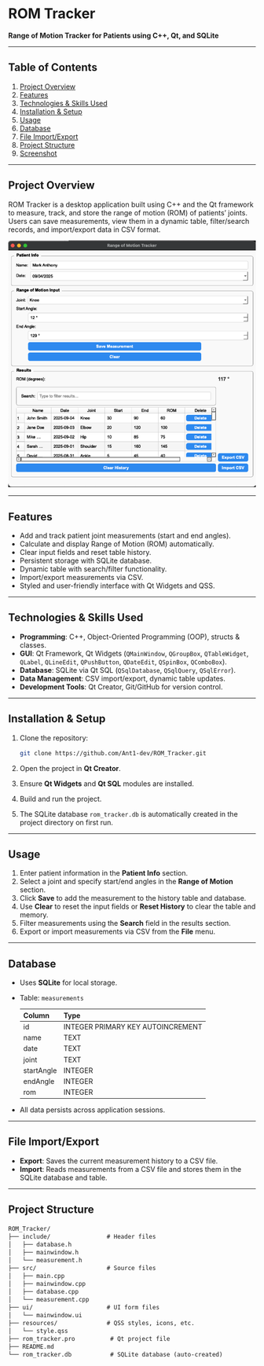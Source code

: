 # ROM Tracker

**Range of Motion Tracker for Patients using C++, Qt, and SQLite**

---

## Table of Contents

1. [Project Overview](#project-overview)
2. [Features](#features)
3. [Technologies & Skills Used](#technologies--skills-used)
4. [Installation & Setup](#installation--setup)
5. [Usage](#usage)
6. [Database](#database)
7. [File Import/Export](#file-importexport)
8. [Project Structure](#project-structure)
9. [Screenshot](#screenshot)

---

## Project Overview

ROM Tracker is a desktop application built using C++ and the Qt framework to measure, track, and store the range of motion (ROM) of patients’ joints. Users can save measurements, view them in a dynamic table, filter/search records, and import/export data in CSV format.

![ROM Tracker Screenshot](resources/ROM_Demo.png)

---

## Features

* Add and track patient joint measurements (start and end angles).
* Calculate and display Range of Motion (ROM) automatically.
* Clear input fields and reset table history.
* Persistent storage with SQLite database.
* Dynamic table with search/filter functionality.
* Import/export measurements via CSV.
* Styled and user-friendly interface with Qt Widgets and QSS.

---

## Technologies & Skills Used

* **Programming**: C++, Object-Oriented Programming (OOP), structs & classes.
* **GUI**: Qt Framework, Qt Widgets (`QMainWindow`, `QGroupBox`, `QTableWidget`, `QLabel`, `QLineEdit`, `QPushButton`, `QDateEdit`, `QSpinBox`, `QComboBox`).
* **Database**: SQLite via Qt SQL (`QSqlDatabase`, `QSqlQuery`, `QSqlError`).
* **Data Management**: CSV import/export, dynamic table updates.
* **Development Tools**: Qt Creator, Git/GitHub for version control.

---

## Installation & Setup

1. Clone the repository:

   ```bash
   git clone https://github.com/Ant1-dev/ROM_Tracker.git
   ```
2. Open the project in **Qt Creator**.
3. Ensure **Qt Widgets** and **Qt SQL** modules are installed.
4. Build and run the project.
5. The SQLite database `rom_tracker.db` is automatically created in the project directory on first run.

---

## Usage

1. Enter patient information in the **Patient Info** section.
2. Select a joint and specify start/end angles in the **Range of Motion** section.
3. Click **Save** to add the measurement to the history table and database.
4. Use **Clear** to reset the input fields or **Reset History** to clear the table and memory.
5. Filter measurements using the **Search** field in the results section.
6. Export or import measurements via CSV from the **File** menu.

---

## Database

* Uses **SQLite** for local storage.

* Table: `measurements`

  | Column     | Type                              |
  | ---------- | --------------------------------- |
  | id         | INTEGER PRIMARY KEY AUTOINCREMENT |
  | name       | TEXT                              |
  | date       | TEXT                              |
  | joint      | TEXT                              |
  | startAngle | INTEGER                           |
  | endAngle   | INTEGER                           |
  | rom        | INTEGER                           |

* All data persists across application sessions.

---

## File Import/Export

* **Export**: Saves the current measurement history to a CSV file.
* **Import**: Reads measurements from a CSV file and stores them in the SQLite database and table.

---

## Project Structure

```
ROM_Tracker/
├── include/                # Header files
│   ├── database.h
│   ├── mainwindow.h
│   └── measurement.h
├── src/                    # Source files
│   ├── main.cpp
│   ├── mainwindow.cpp
│   ├── database.cpp
│   └── measurement.cpp
├── ui/                     # UI form files
│   └── mainwindow.ui
├── resources/              # QSS styles, icons, etc.
│   └── style.qss
├── rom_tracker.pro          # Qt project file
├── README.md
└── rom_tracker.db           # SQLite database (auto-created)
```
